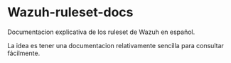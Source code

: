 # Wazuh-ruleset-docs

Documentacion explicativa de los ruleset de Wazuh en español.

La idea es tener una documentacion relativamente sencilla para consultar fácilmente.